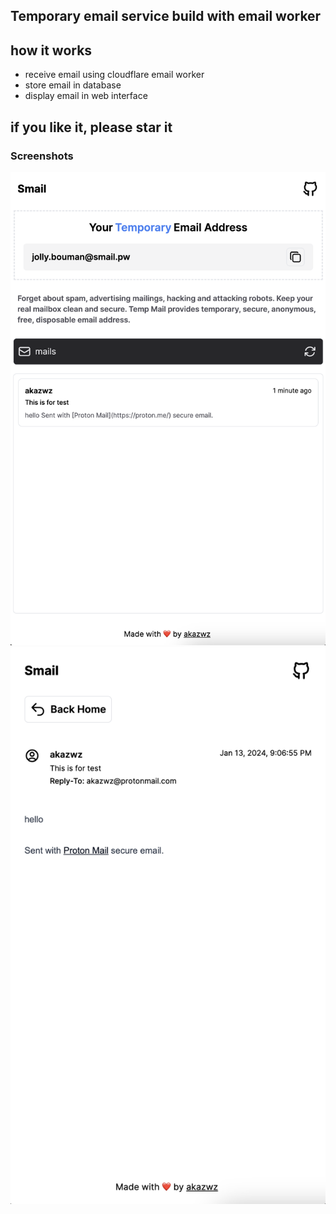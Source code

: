 ## Temporary email service build with email worker

## how it works

- receive email using cloudflare email worker
- store email in database
- display email in web interface

## if you like it, please star it

### Screenshots

![Home](docs/images/home.png)
![Mail](docs/images/mail.png)
